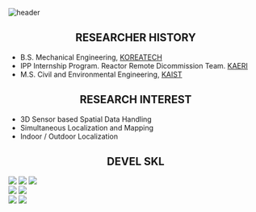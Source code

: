 ![header](https://capsule-render.vercel.app/api?type=rect&color=timeGradient&text=VISUAL%20INTELLIGENCE&text=%20ROBOTICS&fontSize=20)

## <div align=center>RESEARCHER HISTORY</div>  
- B.S. Mechanical Engineering, [KOREATECH](https://www.koreatech.ac.kr/kor/Main.do)
- IPP Internship Program. Reactor Remote Dicommission Team. [KAERI](https://www.kaeri.re.kr/)  
- M.S. Civil and Environmental Engineering, [KAIST](https://www.kaist.ac.kr/kr/)

## <div align=center>RESEARCH INTEREST</div>  
- 3D Sensor based Spatial Data Handling  
- Simultaneous Localization and Mapping  
- Indoor / Outdoor Localization  

## <div align=center>DEVEL SKL</div>  
<img src="https://img.shields.io/badge/C++-00599C?style=flat-square&logo=c%2B%2B&logoColor=white"/> <img src="https://img.shields.io/badge/CMake-064F8C?style=flat-square&logo=cmake&logoColor=white"/> <img src="https://img.shields.io/badge/Python-3776AB?style=flat-square&logo=python&logoColor=white"/>  
<img src="https://img.shields.io/badge/Pytorch-EE4C2C?style=flat-square&logo=pytorch&logoColor=white"/> <img src="https://img.shields.io/badge/KERAS-D00000?style=flat-square&logo=keras&logoColor=white"/>  
<img src="https://img.shields.io/badge/ROS-22314E?style=flat-square&logo=ros&logoColor=white"/> <img src="https://img.shields.io/badge/Docker-2496ED?style=flat-square&logo=docker&logoColor=white"/>

